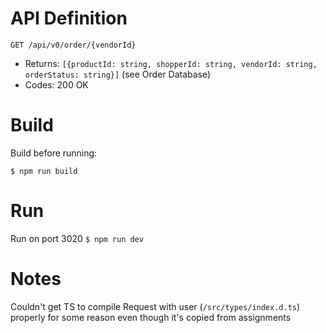 # API Definition
`GET /api/v0/order/{vendorId}`

- Returns: `[{productId: string, shopperId: string, vendorId: string, orderStatus: string}]` (see Order Database)
- Codes:  200 OK

# Build
  Build before running:
  
  `$ npm run build` 

# Run
  Run on port 3020
  `$ npm run dev`

# Notes
  Couldn't get TS to compile Request with user (`/src/types/index.d.ts`) properly for some reason even though it's copied from assignments 